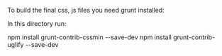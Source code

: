 To build the final css, js files you need grunt installed:

In this directory run:

npm install grunt-contrib-cssmin --save-dev
npm install grunt-contrib-uglify --save-dev

